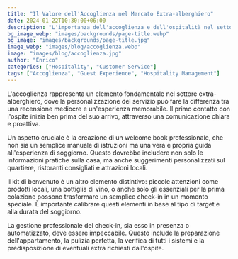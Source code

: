 ```yaml
---
title: "Il Valore dell'Accoglienza nel Mercato Extra-alberghiero"
date: 2024-01-22T10:30:00+06:00
description: "L'importanza dell'accoglienza e dell'ospitalità nel settore extra-alberghiero"
bg_image_webp: "images/backgrounds/page-title.webp"
bg_image: "images/backgrounds/page-title.jpg"
image_webp: "images/blog/accoglienza.webp"
image: "images/blog/accoglienza.jpg"
author: "Enrico"
categories: ["Hospitality", "Customer Service"]
tags: ["Accoglienza", "Guest Experience", "Hospitality Management"]
---
```


L'accoglienza rappresenta un elemento fondamentale nel settore extra-alberghiero, dove la personalizzazione del servizio può fare la differenza tra una recensione mediocre e un'esperienza memorabile. Il primo contatto con l'ospite inizia ben prima del suo arrivo, attraverso una comunicazione chiara e proattiva.

Un aspetto cruciale è la creazione di un welcome book professionale, che non sia un semplice manuale di istruzioni ma una vera e propria guida all'esperienza di soggiorno. Questo dovrebbe includere non solo le informazioni pratiche sulla casa, ma anche suggerimenti personalizzati sul quartiere, ristoranti consigliati e attrazioni locali.

Il kit di benvenuto è un altro elemento distintivo: piccole attenzioni come prodotti locali, una bottiglia di vino, o anche solo gli essenziali per la prima colazione possono trasformare un semplice check-in in un momento speciale. È importante calibrare questi elementi in base al tipo di target e alla durata del soggiorno.

La gestione professionale del check-in, sia esso in presenza o automatizzato, deve essere impeccabile. Questo include la preparazione dell'appartamento, la pulizia perfetta, la verifica di tutti i sistemi e la predisposizione di eventuali extra richiesti dall'ospite.

